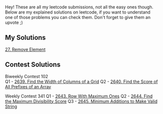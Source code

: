 Hey! These are all my leetcode submissions, not all the easy ones though. Below are my explained solutions on leetcode, if you want to understand one of those problems you can check them. Don't forget to give them an upvote ;)

## My Solutions

[27. Remove Element](https://leetcode.com/problems/remove-element/solutions/3415830/java-solution-with-explanation-and-common-errors/)

## Contest Solutions

Biweekly Contest 102  
Q1 - [2639. Find the Width of Columns of a Grid](https://leetcode.com/problems/find-the-width-of-columns-of-a-grid/solutions/3421660/optimized-java-solution-easy-structured-with-comments-and-approach/)
Q2 - [2640. Find the Score of All Prefixes of an Array](https://leetcode.com/problems/find-the-score-of-all-prefixes-of-an-array/solutions/3421994/optimized-java-solution-easy-structured-with-comments-and-approach/)

Weekly Contest 341
Q1 - [2643. Row With Maximum Ones](https://leetcode.com/problems/row-with-maximum-ones/solutions/3422079/optimized-java-solution-easy-structured-with-comments-and-approach/)
Q2 - [2644. Find the Maximum Divisibility Score](https://leetcode.com/problems/find-the-maximum-divisibility-score/solutions/3422159/optimized-java-solution-easy-structured-with-comments-and-approach/)
Q3 - [2645. Minimum Additions to Make Valid String](https://leetcode.com/problems/minimum-additions-to-make-valid-string/solutions/3422135/simple-and-easy-structured-java-solution/)
